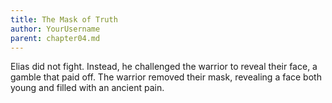 ```yaml
---
title: The Mask of Truth
author: YourUsername
parent: chapter04.md
---
```

Elias did not fight. Instead, he challenged the warrior to reveal their face, a gamble that paid off. The warrior removed their mask, revealing a face both young and filled with an ancient pain.
